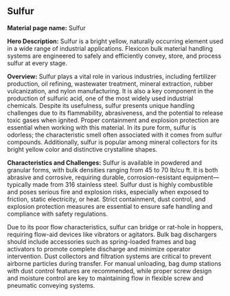 ## Sulfur

**Material page name:** Sulfur

**Hero Description:** Sulfur is a bright yellow, naturally occurring element used in a wide range of industrial applications. Flexicon bulk material handling systems are engineered to safely and efficiently convey, store, and process sulfur at every stage.

**Overview:** Sulfur plays a vital role in various industries, including fertilizer production, oil refining, wastewater treatment, mineral extraction, rubber vulcanization, and nylon manufacturing. It is also a key component in the production of sulfuric acid, one of the most widely used industrial chemicals. Despite its usefulness, sulfur presents unique handling challenges due to its flammability, abrasiveness, and the potential to release toxic gases when ignited. Proper containment and explosion protection are essential when working with this material. In its pure form, sulfur is odorless; the characteristic smell often associated with it comes from sulfur compounds. Additionally, sulfur is popular among mineral collectors for its bright yellow color and distinctive crystalline shapes.

**Characteristics and Challenges:** Sulfur is available in powdered and granular forms, with bulk densities ranging from 45 to 70 lb/cu ft. It is both abrasive and corrosive, requiring durable, corrosion-resistant equipment—typically made from 316 stainless steel. Sulfur dust is highly combustible and poses serious fire and explosion risks, especially when exposed to friction, static electricity, or heat. Strict containment, dust control, and explosion protection measures are essential to ensure safe handling and compliance with safety regulations.

Due to its poor flow characteristics, sulfur can bridge or rat-hole in hoppers, requiring flow-aid devices like vibrators or agitators. Bulk bag dischargers should include accessories such as spring-loaded frames and bag activators to promote complete discharge and minimize operator intervention. Dust collectors and filtration systems are critical to prevent airborne particles during transfer. For manual unloading, bag dump stations with dust control features are recommended, while proper screw design and moisture control are key to maintaining flow in flexible screw and pneumatic conveying systems.
